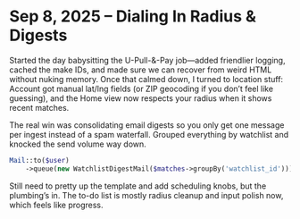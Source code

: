 # Sep 8, 2025 – Dialing In Radius & Digests

Started the day babysitting the U-Pull-&-Pay job—added friendlier logging, cached the make IDs, and made sure we can recover from weird HTML without nuking memory. Once that calmed down, I turned to location stuff: Account got manual lat/lng fields (or ZIP geocoding if you don’t feel like guessing), and the Home view now respects your radius when it shows recent matches.

The real win was consolidating email digests so you only get one message per ingest instead of a spam waterfall. Grouped everything by watchlist and knocked the send volume way down.

```php
Mail::to($user)
    ->queue(new WatchlistDigestMail($matches->groupBy('watchlist_id')));
```

Still need to pretty up the template and add scheduling knobs, but the plumbing’s in. The to-do list is mostly radius cleanup and input polish now, which feels like progress.
